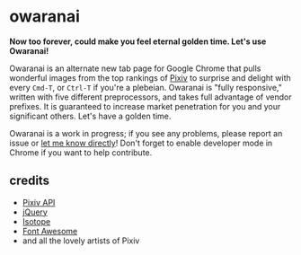 owaranai
========
**Now too forever, could make you feel eternal golden time. Let's use Owaranai!**

Owaranai is an alternate new tab page for Google Chrome that pulls wonderful images from the top rankings of [Pixiv](http://www.pixiv.com) to surprise and delight with every `Cmd-T`, or `Ctrl-T` if you're a plebeian. Owaranai is "fully responsive," written with five different preprocessors, and takes full advantage of vendor prefixes. It is guaranteed to increase market penetration for you and your significant others. Let's have a golden time.

Owaranai is a work in progress; if you see any problems, please report an issue or [let me know directly](https://twitter.com/shinocence)! Don't forget to enable developer mode in Chrome if you want to help contribute.

credits
-------
* [Pixiv API](http://ha2api.faryne.tw/pixiv_api_v2)
* [jQuery](http://jquery.com/)
* [Isotope](http://isotope.metafizzy.co/)
* [Font Awesome](http://fortawesome.github.io/Font-Awesome/)
* and all the lovely artists of Pixiv
